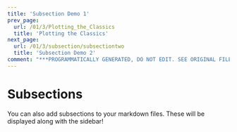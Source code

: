 ```yaml
---
title: 'Subsection Demo 1'
prev_page:
  url: /01/3/Plotting_the_Classics
  title: 'Plotting the Classics'
next_page:
  url: /01/3/subsection/subsectiontwo
  title: 'Subsection Demo 2'
comment: "***PROGRAMMATICALLY GENERATED, DO NOT EDIT. SEE ORIGINAL FILES IN /content***"
---
```

# Subsections

You can also add subsections to your markdown files. These will be
displayed along with the sidebar!